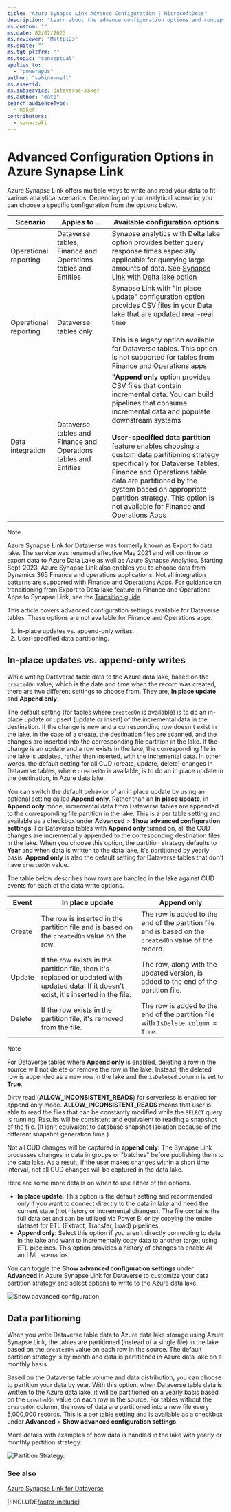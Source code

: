 ```yaml
---
title: "Azure Synapse Link Advance Configuration | MicrosoftDocs"
description: "Learn about the advance configuration options and concepts in Azure Synapse Link for Dataverse."
ms.custom: ""
ms.date: 02/07/2023
ms.reviewer: "Mattp123"
ms.suite: ""
ms.tgt_pltfrm: ""
ms.topic: "conceptual"
applies_to: 
  - "powerapps"
author: "sabinn-msft"
ms.assetid: 
ms.subservice: dataverse-maker
ms.author: "matp"
search.audienceType: 
  - maker
contributors:
  - sama-zaki
---
```


# Advanced Configuration Options in Azure Synapse Link

Azure Synapse Link offers multiple ways to write and read your data to fit various analytical scenarios. Depending on your analytical scenario, you can choose a specific configuration from the options below.

|Scenario  | Appies to ...  | Available configuration options |
|----------|----------------|---------------------------------|
| Operational reporting | Dataverse tables,  Finance and Operations tables and Entities |  Synapse analytics with Delta lake option provides better query response times especially applicable for  querying large amounts of data. See [Synapse Link with Delta lake option](https://learn.microsoft.com/power-apps/maker/data-platform/azure-synapse-link-delta-lake )  |
| Operational reporting | Dataverse tables only |  Synapse Link with "In place update" configuration option provides CSV files in your Data lake that are updated near-real time  <br><br> This is a legacy option available for Dataverse tables. This option is not supported for tables from Finance and Operations apps |
| Data integration | Dataverse tables and Finance and Operations tables and Entities | **"Append only** option provides CSV files that contain incremental data. You can build pipelines that consume incremental data and populate downstream systems <br><br> **User-specified data partition** feature enables choosing a custom data partitioning strategy specifically for Dataverse Tables. Finance and Operations table data are partitioned by the system based on appropriate partition strategy. This option is not available for Finance and Operations Apps|     


> [!NOTE]
> Azure Synapse Link for Dataverse was formerly known as Export to data lake. The service was renamed effective May 2021 and will continue to export data to Azure Data Lake as well as Azure Synapse Analytics. 
> Starting Sept-2023, Azure Synapse Link also enables you to choose data from Dynamics 365 Finance and operations applications. Not all integration patterns are supported with Finance and Operations Apps. For guidance on transitioning from Export to Data lake feature in Finance and Operations Apps to Synapse Link, see the [Transition guide](https://learn.microsoft.com/power-apps/maker/data-platform/azure-synapse-link-transition-from-fno) 

This article covers advanced configuration settings available for Dataverse tables. These options are not available for Finance and Operations apps.

1. In-place updates vs. append-only writes.
2. User-specified data partitioning.

## In-place updates vs. append-only writes

While writing Dataverse table data to the Azure data lake, based on the `createdOn` value, which is the date and time when the record was created, there are two different settings to choose from. They are, **In place update** and **Append only**.

The default setting (for tables where `createdOn` is available) is to do an in-place update or upsert (update or insert) of the incremental data in the destination. If the change is new and a corresponding row doesn't exist in the lake, in the case of a create, the destination files are scanned, and the changes are inserted into the corresponding file partition in the lake. If the change is an update and a row exists in the lake, the corresponding file in the lake is updated, rather than inserted, with the incremental data. In other words, the default setting for all CUD (create, update, delete) changes in Dataverse tables, where `createdOn` is available, is to do an in place update in the destination, in Azure data lake.

You can switch the default behavior of an in place update by using an optional setting called **Append only**. Rather than an **In place update**, in **Append only** mode, incremental data from Dataverse tables are appended to the corresponding file partition in the lake. This is a per table setting and available as a checkbox under **Advanced** > **Show advanced configuration settings**. For Dataverse tables with **Append only** turned on, all the CUD changes are incrementally appended to the corresponding destination files in the lake. When you choose this option, the partition strategy defaults to **Year** and when data is written to the data lake, it's partitioned by yearly basis. **Append only** is also the default setting for Dataverse tables that don't have `createdOn` value.

The table below describes how rows are handled in the lake against CUD events for each of the data write options.

|Event  |In place update  |Append only  |
|---------|---------|---------|
|Create     |  The row is inserted in the partition file and is based on the `createdOn` value on the row.       | The row is added to the end of the partition file and is based on the `createdOn` value of the record.    |
|Update     | If the row exists in the partition file, then it's replaced or updated with updated data. If it doesn't exist, it's inserted in the file.    |  The row, along with the updated version, is added to the end of the partition file.   |
|Delete     |  If the row exists in the partition file, it's removed from the file.    | The row is added to the end of the partition file with `IsDelete column = True`.    |

> [!NOTE]
> For Dataverse tables where **Append only** is enabled, deleting a row in the source will not delete or remove the row in the lake. Instead, the deleted row is appended as a new row in the lake and the `isDeleted` column is set to **True**.
>
> Dirty read (**ALLOW_INCONSISTENT_READS**) for serverless is enabled for append only mode. **ALLOW_INCONSISTENT_READS** means that user is able to read the files that can be constantly modified while the `SELECT` query is running. Results will be consistent and equivalent to reading a snapshot of the file. (It isn't equivalent to database snapshot isolation because of the different snapshot generation time.)
>
> Not all CUD changes will be captured in **append only**: The Synapse Link processes changes in data in groups or "batches" before publishing them to the data lake. As a result, if the user makes changes within a short time interval, not all CUD changes will be captured in the data lake.

Here are some more details on when to use either of the options.

- **In place update**:  This option is the default setting and recommended only if you want to connect directly to the data in lake and need the current state (not history or incremental changes). The file contains the full data set and can be utilized via Power BI or by copying the entire dataset for ETL (Extract, Transfer, Load) pipelines.
- **Append only**: Select this option if you aren't directly connecting to data in the lake and want to incrementally copy data to another target using ETL pipelines. This option provides a history of changes to enable AI and ML scenarios.

You can toggle the **Show advanced configuration settings** under **Advanced** in Azure Synapse Link for Dataverse to customize your data partition strategy and select options to write to the Azure data lake.

![Show advanced configuration.](media/export-data-lake-show-advanced-config.png "Show advanced configuration")

## Data partitioning

When you write Dataverse table data to Azure data lake storage using Azure Synapse Link, the tables are partitioned (instead of a single file) in the lake based on the `createdOn` value on each row in the source. The default partition strategy is by month and data is partitioned in Azure data lake on a monthly basis.

Based on the Dataverse table volume and data distribution, you can choose to partition your data by year. With this option, when Dataverse table data is written to the Azure data lake, it will be partitioned on a yearly basis based on the `createdOn` value on each row in the source. For tables without the `createdOn` column, the rows of data are partitioned into a new file every 5,000,000 records. This is a per table setting and is available as a checkbox under **Advanced** > **Show advanced configuration settings**.

More details with examples of how data is handled in the lake with yearly or monthly partition strategy:

![Partition Strategy.](media/export-data-lake-partition-strategy.png "Show advanced configuration")

### See also

[Azure Synapse Link for Dataverse](./export-to-data-lake.md)

[!INCLUDE[footer-include](../../includes/footer-banner.md)]
